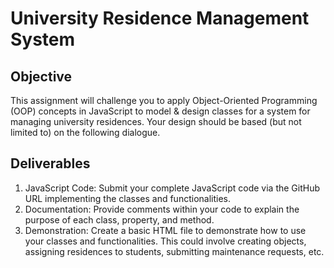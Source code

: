 # University Residence Management System

## Objective

This assignment will challenge you to apply Object-Oriented Programming (OOP) concepts in JavaScript to model & design classes for a system for managing university residences. Your design should be based (but not limited to) on the following dialogue.

## Deliverables

1. JavaScript Code: Submit your complete JavaScript code via the GitHub URL implementing the classes and functionalities.
2. Documentation: Provide comments within your code to explain the purpose of each class, property, and method.
3. Demonstration: Create a basic HTML file to demonstrate how to use your classes and functionalities. This could involve creating objects, assigning residences to students, submitting maintenance requests, etc.
